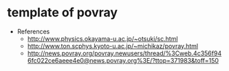 # template of povray

* References
  * http://www.physics.okayama-u.ac.jp/~otsuki/sc.html
  * http://www.ton.scphys.kyoto-u.ac.jp/~michikaz/povray.html
  * http://news.povray.org/povray.newusers/thread/%3Cweb.4c356f946fc022ce6aeee4e0@news.povray.org%3E/?ttop=371983&toff=150
